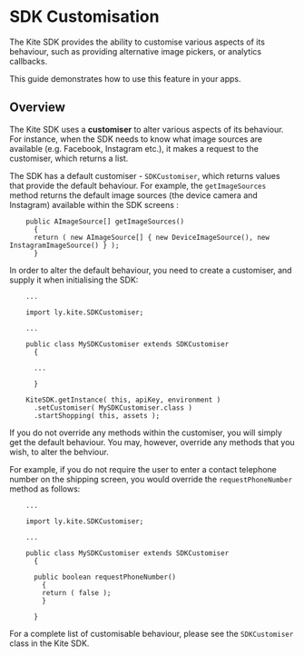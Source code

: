 # SDK Customisation

The Kite SDK provides the ability to customise various aspects of its behaviour, such as providing alternative image pickers, or analytics callbacks.

This guide demonstrates how to use this feature in your apps.


## Overview

The Kite SDK uses a **customiser** to alter various aspects of its behaviour. For instance, when the SDK needs to know what image sources are available (e.g. Facebook, Instagram etc.), it makes a request to the customiser, which returns a list.

The SDK has a default customiser - `SDKCustomiser`, which returns values that provide the default behaviour. For example, the `getImageSources` method returns the default image sources (the device camera and Instagram) available within the SDK screens :

```
    public AImageSource[] getImageSources()
      {
      return ( new AImageSource[] { new DeviceImageSource(), new InstagramImageSource() } );
      }
```

In order to alter the default behaviour, you need to create a customiser, and supply it when initialising the SDK:


```
    ...

    import ly.kite.SDKCustomiser;

    ...

    public class MySDKCustomiser extends SDKCustomiser
      {

      ...

      }
```

```
    KiteSDK.getInstance( this, apiKey, environment )
      .setCustomiser( MySDKCustomiser.class )
      .startShopping( this, assets );
```

If you do not override any methods within the customiser, you will simply get the default behaviour. You may, however, override any methods that you wish, to alter the behviour.

For example, if you do not require the user to enter a contact telephone number on the shipping screen, you would override the `requestPhoneNumber` method as follows:

```
    ...

    import ly.kite.SDKCustomiser;

    ...

    public class MySDKCustomiser extends SDKCustomiser
      {

      public boolean requestPhoneNumber()
        {
        return ( false );
        }

      }
```

For a complete list of customisable behaviour, please see the `SDKCustomiser` class in the Kite SDK.
